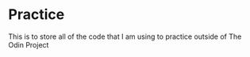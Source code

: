 # Practice
This is to store all of the code that I am using to practice outside of The Odin Project
